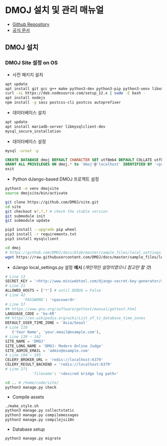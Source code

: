 # DMOJ 설치 및 관리 매뉴얼
- [Github Repository](https://github.com/DMOJ/online-judge)
- [공식 문서](https://docs.dmoj.ca/#/)

## DMOJ 설치

### DMOJ Site 설정 on OS
- 사전 패키지 설치
```bash
apt update
apt install git gcc g++ make python3-dev python3-pip python3-venv libxml2-dev libxslt1-dev zlib1g-dev gettext curl redis-server vim build-essential
curl -sL https://deb.nodesource.com/setup_12.x | sudo -E bash -
apt install nodejs
npm install -g sass postcss-cli postcss autoprefixer
```

- 데이터베이스 설치
```bash
apt update
apt install mariadb-server libmysqlclient-dev
mysql_secure_installation
```

- 데이터베이스 설정
```bash
mysql -uroot -p
```

```sql
CREATE DATABASE dmoj DEFAULT CHARACTER SET utf8mb4 DEFAULT COLLATE utf8mb4_general_ci;
GRANT ALL PRIVILEGES ON dmoj.* to 'dmoj'@'localhost' IDENTIFIED BY '<password>';
exit
```

- Python dJango-based DMOJ 프로젝트 설정
```bash
python3 -m venv dmojsite
source dmojsite/bin/activate
```

```bash
git clone https://github.com/DMOJ/site.git
cd site
git checkout v?.?.? # check the stable version
git submodule init
git submodule update
```

```bash
pip3 install --upgrade pip wheel
pip3 install -r requirements.txt
pip3 install mysqlclient
```

```bash
cd dmoj
# https://github.com/DMOJ/docs/blob/master/sample_files/local_settings.py
wget https://raw.githubusercontent.com/DMOJ/docs/master/sample_files/local_settings.py
```

- dJango local\_settings.py 설정 **예시** (_개인적인 설정이였으니 참고만 할 것_)
```python
# Line 13
SECRET_KEY = '<http://www.miniwebtool.com/django-secret-key-generator/>'
# Line 21
ALLOWED_HOSTS = ['*'] # until DEBUG = False
# Line 42
        'PASSWORD': '<password>'
# Line 57
## https://www.gnu.org/software/gettext/manual/gettext.html
LANGUAGE_CODE = 'ko-KR'
## https://en.wikipedia.org/wiki/List_of_tz_database_time_zones
DEFAULT_USER_TIME_ZONE = 'Asia/Seoul'
# Line 110
   ('Your Name', 'your.email@example.com'),
# Line 139 ~ 142
SITE_NAME = 'DMOJ'
SITE_LONG_NAME = 'DMOJ: Modern Online Judge'
SITE_ADMIN_EMAIL = 'admin@example.com'
# Line 194 ~ 195
CELERY_BROKER_URL = 'redis://localhost:6379'
CELERY_RESULT_BACKEND = 'redis://localhost:6379'
# Line 271
            'filename': '<desired bridge log path>'
```

```bash
cd .. # /home/code/site/
python3 manage.py check
```

- Compile assets
```bash
./make_style.sh
python3 manage.py collectstatic
python3 manage.py compilemessages
python3 manage.py compilejsi18n
```

- Database setup
```bash
python3 manage.py migrate
```
